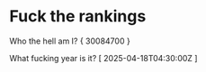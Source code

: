 # Fuck the rankings

Who the hell am I?
{ 30084700 }

What fucking year is it?
[ 2025-04-18T04:30:00Z ]
